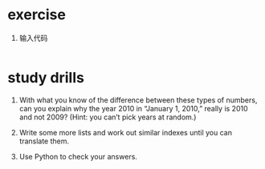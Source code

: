 # exercise
1. 输入代码
```python
```

# study drills
1. With what you know of the difference between these types of numbers, can you explain why the year 2010 in “January 1, 2010,” really is 2010 and not 2009? (Hint: you can’t pick years at random.)

2. Write some more lists and work out similar indexes until you can translate them.


3. Use Python to check your answers.
